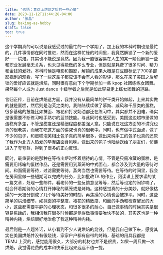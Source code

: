 ```yaml
---
title: "感悟：喜欢上烘焙之后的一些心情"
date: 2023-11-12T11:44:28-04:00
author: "张晶"
slug: baking-as-hobby
draft: false
toc: true
---
```


这个学期真的可以说是我感受过的最忙的一个学期了，加上我的本科时期也是最忙的，几件事情都在同时推进，然而在这样忙碌的时间里，我竟然解锁了一个新的爱好——烘焙。其实也不能说是竟然，因为我一直很容易在人生的某一阶段解锁一些和职业发展毫无关系，也未见得能做的多么专业，但是就是耗费了很多时间、精力和金钱的爱好。本科时候是电影和摄影，解锁的成果大概是在豆瓣标记了700多部影视剧的观看，写了一些这辈子都应该不会有人看的影评，那么在来了美国之后解锁的爱好应该就是烘焙，同时很有意向下个学期参加一些 kpop 社团练练女团舞。果然每个人成为 Just dance 十级学者之后就是如此容易走上练女团舞的道路。

言归正传，目前在烘焙这方面，我并没有从最简单的饼干类开始做起，上来其实做的就是蛋糕，然后则是泡芙之类的，我陆陆续续做了慕斯、戚风和千层类的蛋糕，很多基础的技能比如抹面、裱花和打发奶油都还在练习中，其实都并不困难，确实是很需要不断练习唯手熟尔的蓝领技能。与此同时也感受到，美国这边超市里做的蛋糕有多差，不管是甜度还是精细程度都差强人意。只能说在吃这方面的不讲究也真的很老美，而我在吃这方面的讲究也真的很老中。同时，也有做中式面点，做了不少的包子，和蛋糕泡芙相比包子真的简单很多，做出来纯手工的包子也真的还原了我作为北方人热爱的早餐店面食风味。做出来的包子也陆续送给了朋友们，仿佛进入了夸夸群，得到了很多的正向反馈。

同时，最重要的是那种在等待出炉时怀着期待的心情。不管是只需冷藏的蛋糕，是需要用烤箱的蛋糕作品，还是需要用到蒸笼的中式面点，都会涉及到大量的等待时间。和面需要等待，过滤需要等待，蒸烤当然也需要等待。在等待的时间里，我会在房间里做一些短期可以完成的任务，比如批改TA 的作业，阅读课上要求读的某一篇文章，处理一些邮件，看老师的一些反馈意见等等，然后等设定的闹钟响了，就会怀着期待的心情打开神秘的蒸笼或是烤箱。这种感觉真的十分美妙，就好像枯燥的一天被分割成了几个等待美好的时刻，再焦躁的心情也会被抹平。同时，这些简单的烘焙细节，如抹面的平整度、裱花的精致度、和面的手劲和检查醒发的大小，这些都需要平静的心理状态，和很多很多的耐心。自己做事情的时候其实是很容易焦躁的，我相信我在很多时候都是觉得做事情要唯快不破的，其实这也是一种精神内耗，烘焙很好地治愈了我这种精神内耗。

最后则是一点题外话，从小看到不少人说烘焙的烧钱，但是我自己做下来，感觉其实在美国烘焙并没有很烧钱，家家户户都有自带的烤箱，基础的用具我都是 TEMU 上买的，感觉能用很久，大部分的耗材也并不是很贵，如果一周只做一次烘焙，我觉得花费的成本和快乐比起来远远不值一提。

